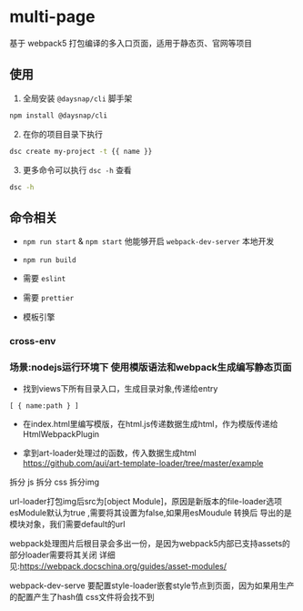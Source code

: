 # multi-page

基于 webpack5 打包编译的多入口页面，适用于静态页、官网等项目

## 使用
1. 全局安装 `@daysnap/cli` 脚手架
```bash
npm install @daysnap/cli
```
2. 在你的项目目录下执行
```bash 
dsc create my-project -t {{ name }}
```
3. 更多命令可以执行 `dsc -h` 查看
```bash
dsc -h
```

## 命令相关

- `npm run start` & `npm start`
他能够开启 `webpack-dev-server` 本地开发

- `npm run build`

- 需要 `eslint`

- 需要 `prettier`

- 模板引擎



### cross-env
### 场景:nodejs运行环境下 使用模版语法和webpack生成编写静态页面

* 找到views下所有目录入口，生成目录对象,传递给entry

`[
    {
      name:path
    }
]`

* 在index.html里编写模版，在html.js传递数据生成html，作为模版传递给HtmlWebpackPlugin

* 拿到art-loader处理过的函数，传入数据生成html
https://github.com/aui/art-template-loader/tree/master/example

拆分 js 拆分 css 拆分img

url-loader打包img后src为[object Module]，原因是新版本的file-loader选项esModule默认为true ,需要将其设置为false,如果用esMoudule 转换后 导出的是模块对象，我们需要default的url

webpack处理图片后根目录会多出一份，是因为webpack5内部已支持assets的部分loader需要将其关闭
 详细见:https://webpack.docschina.org/guides/asset-modules/

webpack-dev-serve 要配置style-loader嵌套style节点到页面，因为如果用生产的配置产生了hash值 css文件将会找不到
